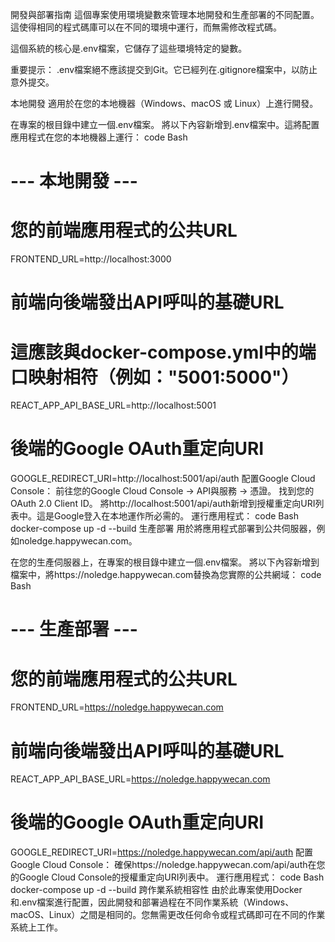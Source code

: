 開發與部署指南
這個專案使用環境變數來管理本地開發和生產部署的不同配置。這使得相同的程式碼庫可以在不同的環境中運行，而無需修改程式碼。

這個系統的核心是.env檔案，它儲存了這些環境特定的變數。

重要提示： .env檔案絕不應該提交到Git。它已經列在.gitignore檔案中，以防止意外提交。

本地開發
適用於在您的本地機器（Windows、macOS 或 Linux）上進行開發。

在專案的根目錄中建立一個.env檔案。
將以下內容新增到.env檔案中。這將配置應用程式在您的本地機器上運行：
code
Bash
# --- 本地開發 ---

# 您的前端應用程式的公共URL
FRONTEND_URL=http://localhost:3000

# 前端向後端發出API呼叫的基礎URL
# 這應該與docker-compose.yml中的端口映射相符（例如："5001:5000"）
REACT_APP_API_BASE_URL=http://localhost:5001

# 後端的Google OAuth重定向URI
GOOGLE_REDIRECT_URI=http://localhost:5001/api/auth
配置Google Cloud Console：
前往您的Google Cloud Console -> API與服務 -> 憑證。
找到您的OAuth 2.0 Client ID。
將http://localhost:5001/api/auth新增到授權重定向URI列表中。這是Google登入在本地運作所必需的。
運行應用程式：
code
Bash
docker-compose up -d --build
生產部署
用於將應用程式部署到公共伺服器，例如noledge.happywecan.com。

在您的生產伺服器上，在專案的根目錄中建立一個.env檔案。
將以下內容新增到檔案中，將https://noledge.happywecan.com替換為您實際的公共網域：
code
Bash
# --- 生產部署 ---

# 您的前端應用程式的公共URL
FRONTEND_URL=https://noledge.happywecan.com

# 前端向後端發出API呼叫的基礎URL
REACT_APP_API_BASE_URL=https://noledge.happywecan.com

# 後端的Google OAuth重定向URI
GOOGLE_REDIRECT_URI=https://noledge.happywecan.com/api/auth
配置Google Cloud Console：
確保https://noledge.happywecan.com/api/auth在您的Google Cloud Console的授權重定向URI列表中。
運行應用程式：
code
Bash
docker-compose up -d --build
跨作業系統相容性
由於此專案使用Docker和.env檔案進行配置，因此開發和部署過程在不同作業系統（Windows、macOS、Linux）之間是相同的。您無需更改任何命令或程式碼即可在不同的作業系統上工作。